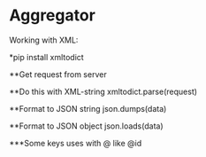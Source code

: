 # Aggregator

Working with XML:

*pip install xmltodict

**Get request from server

**Do this with XML-string xmltodict.parse(request)

**Format to JSON string json.dumps(data)

**Format to JSON object json.loads(data)

***Some keys uses with @ like @id

